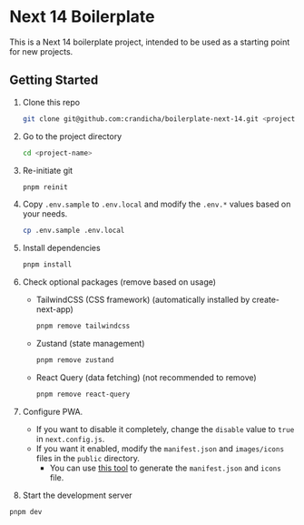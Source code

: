 # Next 14 Boilerplate

This is a Next 14 boilerplate project, intended to be used as a starting point for new projects.

## Getting Started

1. Clone this repo

   ```bash
   git clone git@github.com:crandicha/boilerplate-next-14.git <project-name>
   ```

2. Go to the project directory

   ```bash
   cd <project-name>
   ```

3. Re-initiate git

   ```bash
   pnpm reinit
   ```

4. Copy `.env.sample` to `.env.local` and modify the `.env.*` values based on your needs.

   ```bash
   cp .env.sample .env.local
   ```

5. Install dependencies

   ```bash
   pnpm install
   ```

6. Check optional packages (remove based on usage)

   - TailwindCSS (CSS framework) (automatically installed by create-next-app)

     ```bash
     pnpm remove tailwindcss
     ```

   - Zustand (state management)

     ```bash
     pnpm remove zustand
     ```

   - React Query (data fetching) (not recommended to remove)

     ```bash
     pnpm remove react-query
     ```

7. Configure PWA.

   - If you want to disable it completely, change the `disable` value to `true` in `next.config.js`.
   - If you want it enabled, modify the `manifest.json` and `images/icons` files in the `public` directory.
     - You can use [this tool](https://manifest-gen.netlify.app/) to generate the `manifest.json` and `icons` file.

8. Start the development server

```bash
pnpm dev
```
